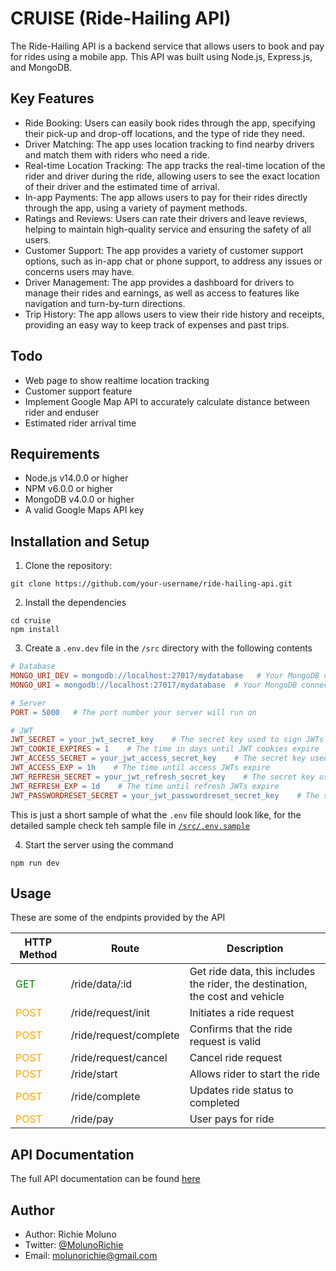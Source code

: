 # CRUISE (Ride-Hailing API)
The Ride-Hailing API is a backend service that allows users to book and pay for rides using a mobile app. This API was built using Node.js, Express.js, and MongoDB.

## Key Features

- Ride Booking: Users can easily book rides through the app, specifying their pick-up and drop-off locations, and the type of ride they need.
- Driver Matching: The app uses location tracking to find nearby drivers and match them with riders who need a ride.
- Real-time Location Tracking: The app tracks the real-time location of the rider and driver during the ride, allowing users to see the exact location of their driver and the estimated time of arrival.
- In-app Payments: The app allows users to pay for their rides directly through the app, using a variety of payment methods.
- Ratings and Reviews: Users can rate their drivers and leave reviews, helping to maintain high-quality service and ensuring the safety of all users.
- Customer Support: The app provides a variety of customer support options, such as in-app chat or phone support, to address any issues or concerns users may have.
- Driver Management: The app provides a dashboard for drivers to manage their rides and earnings, as well as access to features like navigation and turn-by-turn directions.
- Trip History: The app allows users to view their ride history and receipts, providing an easy way to keep track of expenses and past trips.

## Todo
- Web page to show realtime location tracking
- Customer support feature
- Implement Google Map API to accurately calculate distance between rider and enduser
- Estimated rider arrival time


## Requirements

- Node.js v14.0.0 or higher
- NPM v6.0.0 or higher
- MongoDB v4.0.0 or higher
- A valid Google Maps API key

## Installation and Setup

1. Clone the repository:
```
git clone https://github.com/your-username/ride-hailing-api.git
```

2. Install the dependencies
```
cd cruise
npm install
```

3. Create a `.env.dev` file in the `/src` directory with the following contents
```makefile
# Database
MONGO_URI_DEV = mongodb://localhost:27017/mydatabase   # Your MongoDB connection string if you run `npm run dev`
MONGO_URI = mongodb://localhost:27017/mydatabase  # Your MongoDB connection string if your run `npm start`

# Server
PORT = 5000   # The port number your server will run on

# JWT
JWT_SECRET = your_jwt_secret_key    # The secret key used to sign JWTs
JWT_COOKIE_EXPIRES = 1    # The time in days until JWT cookies expire
JWT_ACCESS_SECRET = your_jwt_access_secret_key    # The secret key used to sign access JWTs
JWT_ACCESS_EXP = 1h    # The time until access JWTs expire
JWT_REFRESH_SECRET = your_jwt_refresh_secret_key    # The secret key used to sign refresh JWTs
JWT_REFRESH_EXP = 1d    # The time until refresh JWTs expire
JWT_PASSWORDRESET_SECRET = your_jwt_passwordreset_secret_key    # The secret key used to sign password reset JWTs
```
This is just a short sample of what the `.env` file should look like, for the detailed sample check teh sample file in [`/src/.env.sample`](./src/.env.sample)


4. Start the server using the command
```
npm run dev
```

## Usage
These are some of the endpints provided by the API
<table>
  <thead>
    <tr>
      <th>HTTP Method</th>
      <th>Route</th>
      <th>Description</th>
    </tr>
  </thead>
  <tbody>
    <tr>
      <td style="color: green">GET</td>
      <td>/ride/data/:id</td>
      <td>Get ride data, this includes the rider, the destination, the cost and vehicle</td>
    </tr>
    <tr>
      <td style="color: orange">POST</td>
      <td>/ride/request/init</td>
      <td>Initiates a ride request</td>
    </tr>
    <tr>
      <td style="color: orange">POST</td>
      <td>/ride/request/complete</td>
      <td>Confirms that the ride request is valid</td>
    </tr>
    <tr>
      <td style="color: orange">POST</td>
      <td>/ride/request/cancel</td>
      <td>Cancel ride request</td>
    </tr>
    <tr>
      <td style="color: orange">POST</td>
      <td>/ride/start</td>
      <td>Allows rider to start the ride</td>
    </tr>
    <tr>
      <td style="color: orange">POST</td>
      <td>/ride/complete</td>
      <td>Updates ride status to completed</td>
    </tr>
    <tr>
      <td style="color: orange">POST</td>
      <td>/ride/pay</td>
      <td>User pays for ride</td>
    </tr>
  </tbody>
</table>

## API Documentation
The full API documentation can be found [here](https://documenter.getpostman.com/view/20633788/2s93JwPhRx)


## Author
- Author: Richie Moluno
- Twitter: [@MolunoRichie](https://twitter.com/MolunoRichie)
- Email: molunorichie@gmail.com
